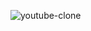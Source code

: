 ![youtube-clone](https://github.com/Melikedmrc/youtube-clone/assets/88986388/6577bf7c-27bd-474a-8d8e-9ebd293a5f74)
